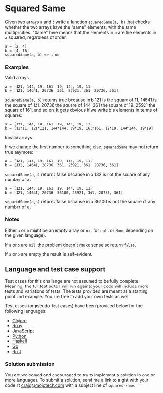 # Squared Same

Given two arrays `a` and `b` write a function `squaredSame(a, b)` that checks whether the two
arrays have the "same" elements, with the same multiplicities. "Same" here means that
the elements in `b` are the elements in `a` squared, regardless of order.

    a = [2, 4]
    b = [4, 16]
    squaredSame(a, b) => true

### Examples

Valid arrays

    a = [121, 144, 19, 161, 19, 144, 19, 11]
    b = [121, 14641, 20736, 361, 25921, 361, 20736, 361]

`squaredSame(a, b)` returns true because in b 121 is the square of 11, 14641 is the
square of 121, 20736 the square of 144, 361 the square of 19, 25921 the square of 161,
and so on. It gets obvious if we write b's elements in terms of squares:

    a = [121, 144, 19, 161, 19, 144, 19, 11]
    b = [11*11, 121*121, 144*144, 19*19, 161*161, 19*19, 144*144, 19*19]

Invalid arrays

If we change the first number to something else, `squaredSame` may not return true anymore:

    a = [121, 144, 19, 161, 19, 144, 19, 11]
    b = [132, 14641, 20736, 361, 25921, 361, 20736, 361]

`squaredSame(a,b)` returns false because in b 132 is not the square of any number of a.

    a = [121, 144, 19, 161, 19, 144, 19, 11]
    b = [121, 14641, 20736, 36100, 25921, 361, 20736, 361]

`squaredSame(a,b)` returns false because in b 36100 is not the square of any number of a.

### Notes

Either `a` or `b` might be an empty array or `nil` (or `null` or `None` depending on the given language).

If `a` or `b` are `nil`, the problem doesn't make sense so return `false`.

If `a` or `b` are empty the result is self-evident.


## Language and test case support

Test cases for this challenge are not assumed to be fully complete.  Meaning, the full test
suite I will run against your code will include more tests and variations of tests.  The
tests provided are meant as a starting point and example.  You are free to add your own tests as well

Test cases (or pseudo-test cases) have been provided below for the following languages:

  * [Clojure](./squared_same_test.clj)
  * [Ruby](./squared_same_test.rb)
  * [JavaScript](./squared_same_test.js)
  * [Python](./squared_same_test.py)
  * [Haskell](./squared_same_test.hs)
  * [Go](./squared_same_test.go)
  * [Rust](./squared_same_test.rs)

### Solution submission

You are welcomed and encouraged to try to implement a solution in one or more languages.
To submit a solution, send me a link to a gist with your code at [craig@mojotech.com](mailto:craig@mojotech.com?subject=squared-same)
with a subject line of `squared-same`.
